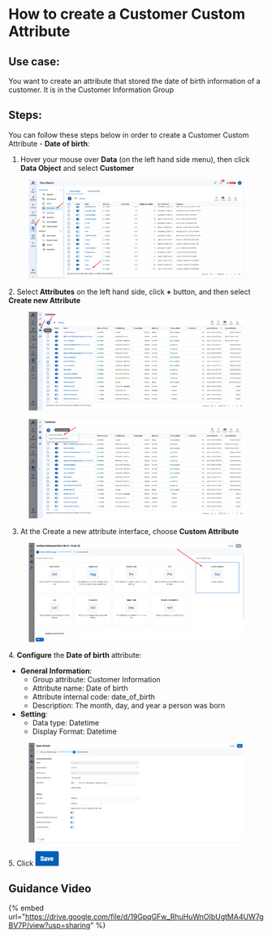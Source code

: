 # How to create a Customer Custom Attribute

## Use case:&#x20;

You want to create an attribute that stored the date of birth information of a customer. It is in the Customer Information Group

## Steps:

You can follow these steps below in order to create a Customer Custom Attribute - **Date of birth**:

1. Hover your mouse over **Data** (on the left hand side menu), then click **Data Object** and select **Customer**

<figure><img src="../../../.gitbook/assets/image (3003).png" alt=""><figcaption></figcaption></figure>

2\. Select **Attributes** on the left hand side, click **+** button, and then select **Create new Attribute**

<figure><img src="../../../.gitbook/assets/image (3004).png" alt=""><figcaption></figcaption></figure>

<figure><img src="../../../.gitbook/assets/image (3005).png" alt=""><figcaption></figcaption></figure>

3. At the Create a new attribute interface, choose **Custom Attribute**

<figure><img src="../../../.gitbook/assets/image (3006).png" alt=""><figcaption></figcaption></figure>

4\. **Configure** the **Date of birth** attribute:

* **General Information**:
  * Group attribute: Customer Information
  * Attribute name: Date of birth
  * Attribute internal code: date\_of\_birth
  * Description: The month, day, and year a person was born
* **Setting**:
  * Data type: Datetime
  * Display Format: Datetime

<figure><img src="../../../.gitbook/assets/image (3007).png" alt=""><figcaption></figcaption></figure>

5\. Click ![](<../../../.gitbook/assets/image (398).png>)

## Guidance Video

{% embed url="https://drive.google.com/file/d/19GpqGFw_RhuHuWnOIbUgtMA4UW7gBV7P/view?usp=sharing" %}
